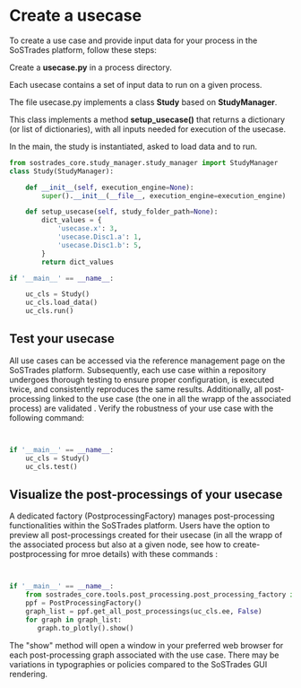 # Create a usecase

To create a use case and provide input data for your process in the SoSTrades platform, follow these steps:

Create a **usecase.py** in a process directory.

Each usecase contains a set of input data to run on a given process.

The file usecase.py implements a class **Study** based on **StudyManager**.

This class implements a method **setup_usecase()** that returns a dictionary (or list of dictionaries), with all inputs needed for execution of the usecase.

In the main, the study is instantiated, asked to load data and to run.


```python
from sostrades_core.study_manager.study_manager import StudyManager
class Study(StudyManager):

    def __init__(self, execution_engine=None):
        super().__init__(__file__, execution_engine=execution_engine)

    def setup_usecase(self, study_folder_path=None):
        dict_values = {
            'usecase.x': 3,
            'usecase.Disc1.a': 1,
            'usecase.Disc1.b': 5,
        }
        return dict_values

if '__main__' == __name__:

    uc_cls = Study()
    uc_cls.load_data()
    uc_cls.run()

```
## Test your usecase

All use cases can be accessed via the reference management page on the SoSTrades platform. Subsequently, each use
case within a repository undergoes thorough testing to ensure proper configuration, is executed twice, and consistently
reproduces the same results. Additionally, all post-processing linked to the use case (the one in all the wrapp of the
associated process) are validated .
Verify the robustness of your use case with the following command:

```python


if '__main__' == __name__:
    uc_cls = Study()
    uc_cls.test()

```

## Visualize the post-processings of your usecase

A dedicated factory (PostprocessingFactory) manages post-processing functionalities within the SoSTrades platform. Users have the option to preview all post-processings created for their usecase (in all the wrapp of the associated process but also at a given node, see how to create-postprocessing for mroe details) with these commands : 

```python


if '__main__' == __name__:
    from sostrades_core.tools.post_processing.post_processing_factory import PostProcessingFactory
    ppf = PostProcessingFactory()
    graph_list = ppf.get_all_post_processings(uc_cls.ee, False)
    for graph in graph_list:
       graph.to_plotly().show()

```
The "show" method will open a window in your preferred web browser for each post-processing graph associated with the use case. 
There may be variations in typographies or policies compared to the SoSTrades GUI rendering.